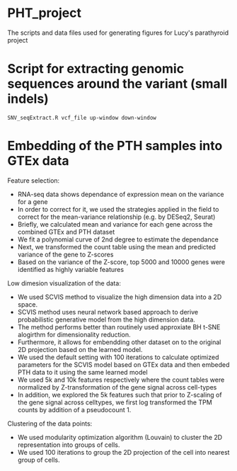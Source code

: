 # PHT_project
The scripts and data files used for generating figures for Lucy's parathyroid project



# Script for extracting genomic sequences around the variant (small indels)

```
SNV_seqExtract.R vcf_file up-window down-window

```


# Embedding of the PTH samples into GTEx data

Feature selection:
- RNA-seq data shows dependance of expression mean on the variance for a gene
- In order to correct for it, we used the strategies applied in the field to correct for the mean-variance relationship (e.g. by DESeq2, Seurat)
- Briefly, we calculated mean and variance for each gene across the combined GTEx and PTH dataset
- We fit a polynomial curve of 2nd degree to estimate the dependance
- Next, we transformed the count table using the mean and predicted variance of the gene to Z-scores 
- Based on the variance of the Z-score, top 5000 and 10000 genes were identified as highly variable features


Low dimesion visualization of the data:
- We used SCVIS method to visualize the high dimension data into a 2D space.    
- SCVIS method uses neural network based approach to derive probabilistic generative model from the high dimension data.
- The method performs better than routinely used approxiate BH t-SNE alogirthm for dimensionality reduction. 
- Furthermore, it allows for embendding other dataset on to the original 2D projection based on the learned model.
- We used the default setting with 100 iterations to calculate optimized parameters for the SCVIS model based on GTEx data and then embeded PTH data to it using the same learned model
- We used 5k and 10k features respectively where the count tables were normalized by Z-transformation of the gene signal across cell-types
- In addition, we explored the 5k features such that prior to Z-scaling of the gene signal across celltypes, we first log transformed the TPM counts by addition of a pseudocount 1.


Clustering of the data points:
- We used modularity optimization algorithm (Louvain) to cluster the 2D representation into groups of cells. 
- We used 100 iterations to group the 2D projection of the cell into nearest group of cells. 
